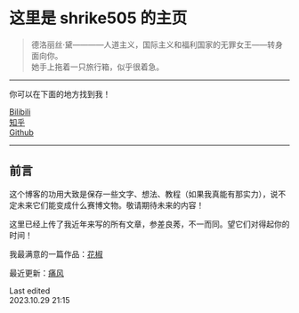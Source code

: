 # 这里是 shrike505 的主页

>德洛丽丝·黛————人道主义，国际主义和福利国家的无罪女王——转身面向你。  
她手上拖着一只旅行箱，似乎很着急。
***
你可以在下面的地方找到我！  
  
[Bilibili](https://space.bilibili.com/164131287/)  
[知乎](https://www.zhihu.com/people/trixie-83-96)  
[Github](https://github.com/shrike-505)

***

## 前言
这个博客的功用大致是保存一些文字、想法、教程（如果我真能有那实力），说不定未来它们能变成什么赛博文物。敬请期待未来的内容！  
  
这里已经上传了我近年来写的所有文章，参差良莠，不一而同。望它们对得起你的时间！  
  
我最满意的一篇作品：[花椒](https://shrike-505.github.io/stories/Pepper/)  
  
最近更新：[痛风](https://shrike-505.github.io/thoughts/Gaut/)  
  
Last edited  
2023.10.29 21:15